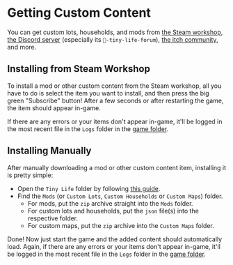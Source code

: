 # Getting Custom Content
You can get custom lots, households, and mods from [the Steam workshop](https://steamcommunity.com/app/1651490/workshop/), [the Discord server](https://link.tinylifegame.com/discordweb) (especially its `📯-tiny-life-forum`), [the itch community](https://itch.io/board/1032686/mods), and more.

## Installing from Steam Workshop
To install a mod or other custom content from the Steam workshop, all you have to do is select the item you want to install, and then press the big green "Subscribe" button! After a few seconds or after restarting the game, the item should appear in-game.

If there are any errors or your items don't appear in-game, it'll be logged in the most recent file in the `Logs` folder in the [game folder](game_dir.md).

## Installing Manually
After manually downloading a mod or other custom content item, installing it is pretty simple:
- Open the `Tiny Life` folder by following [this guide](game_dir.md#from-within-the-game).
- Find the `Mods` (or `Custom Lots`, `Custom Households` or `Custom Maps`) folder.
  - For mods, put the `zip` archive straight into the `Mods` folder.
  - For custom lots and households, put the `json` file(s) into the respective folder.
  - For custom maps, put the `zip` archive into the `Custom Maps` folder.

Done! Now just start the game and the added content should automatically load. Again, if there are any errors or your items don't appear in-game, it'll be logged in the most recent file in the `Logs` folder in the [game folder](game_dir.md).
